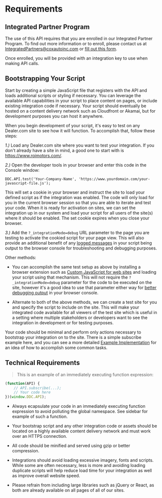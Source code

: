 # Requirements

## Integrated Partner Program

The use of this API requires that you are enrolled in our Integrated Partner Program. To find out more information or to enroll, please contact us at <a href="mailto:IntegratedPartners@coxautoinc.com"> IntegratedPartners@coxautoinc.com</a> or <a href="https://forms.dealer.com/integrated-partner-program.htm" target="_blank">fill out this form</a>.

Once enrolled, you will be provided with an integration key to use when making API calls.

## Bootstrapping Your Script

Start by creating a simple JavaScript file that registers with the API and loads additional scripts or styling if necessary. You can leverage the available API capabilities in your script to place content on pages, or include existing integration code if necessary. Your script should eventually be hosted on a content delivery network such as Cloudfront or Akamai, but for development purposes you can host it anywhere.

When you begin development of your script, it's easy to test on any Dealer.com site to see how it will function. To accomplish that, follow these steps:

*1.)* Load any Dealer.com site where you want to test your integration. If you don't already have a site in mind, a good one to start with is <a href="https://www.roimotors.com/" target="_blank">https://www.roimotors.com/</a>.

*2.)* Open the developer tools in your browser and enter this code in the Console window:

`DDC.API.test('Your-Company-Name', 'https://www.yourdomain.com/your-javascript-file.js');	`

This will set a cookie in your browser and instruct the site to load your defined script as if the integration was enabled. The code will only load for you in the current browser session so that you are able to iterate and test your code. When it is ready for activation on sites, we can set the integration up in our system and load your script for all users of the site(s) where it should be enabled. The set cookie expires when you close your browser.

*3.)* Add the `?_integrationMode=debug` URL parameter to the page you are testing to activate the cookied script for your page view. This will also provide an additional benefit of any <a href="#debugging">logged messages</a> in your script being output to the browser console for troubleshooting and debugging purposes.

Other methods:

* You can accomplish the same test setup as above by installing a browser extension such as <a href="https://chrome.google.com/webstore/detail/custom-javascript-for-web/poakhlngfciodnhlhhgnaaelnpjljija" target="_blank">Custom JavaScript for web sites</a> and loading your script using that mechanism. This will not require the `?_integrationMode=debug` parameter for the code to be executed on the site, however it's a good idea to use that parameter either way for <a href="#debugging-troubleshooting">better debugging output</a> in your browser console.

* Alternate to both of the above methods, we can create a test site for you and specify the script to include on the site. This will make your integrated code available for all viewers of the test site which is useful in a setting where multiple stakeholders or developers want to see the integration in development or for testing purposes.

Your code should be minimal and perform only actions necessary to bootstrap your integration on to the site. There is a simple subscribe example here, and you can see a more detailed <a href="#example-implementation">Example Implementation</a> for an idea of how to accomplish some common tasks.

## Technical Requirements

> This is an example of an immediately executing function expression:

```javascript
(function(API) {
	// API.subscribe(...);
	// Your code here
})(window.DDC.API);
```
* Always ecapsulate your code in an immediately executing function expression to avoid polluting the global namespace. See sidebar for example of such a function.

* Your bootstrap script and any other integration code or assets should be located on a highly available content delivery network and must work over an HTTPS connection.

* All code should be minified and served using gzip or better compression.

* Integrations should avoid loading excessive imagery, fonts and scripts. While some are often necessary, less is more and avoiding loading duplicate scripts will help reduce load time for your integration as well as improve overall website speed.

* Please refrain from including large libraries such as jQuery or React, as both are already available on all pages of all of our sites.

